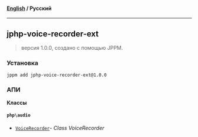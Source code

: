 #### [English](README.md) / **Русский**

---

## jphp-voice-recorder-ext
> версия 1.0.0, создано с помощью JPPM.


### Установка
```
jppm add jphp-voice-recorder-ext@1.0.0
```

### АПИ
**Классы**

#### `php\audio`

- [`VoiceRecorder`](https://github.com/MWGuy/jphp-voice-recorder-ext/blob/master/api-docs/classes/php/audio/VoiceRecorder.ru.md)- _Class VoiceRecorder_